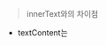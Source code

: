 > innerText와의 차이점

- textContent는 <script>와 <style> 요소를 포함한 모든 요소의 콘텐츠를 가져옵니다. 반면 innerText는 "사람이 읽을 수 있는" 요소만 처리합니다.
- textContent는 노드의 모든 요소를 반환합니다. 그에 비해 innerText는 스타일링을 고려하며, "숨겨진" 요소의 텍스트는 반환하지 않습니다.
- 또한, innerText의 CSS 고려로 인해, innerText 값을 읽으면 최신 계산값을 반영하기 위해 리플로우가 발생합니다. (리플로우 계산은 비싸므로 가능하면 피해야 합니다)
- Internet Explorer 기준, innerText를 수정하면 요소의 모든 자식 노드를 제거하고, 모든 자손 텍스트 노드를 영구히 파괴합니다. 이로 인해, 해당 텍스트 노드를 이후에 다른 노드는 물론 같은 노드에 삽입하는 것도 불가능합니다.

> innerHTML과의 차이점

- Element.innerHTML는 이름 그대로 HTML을 반환합니다. 간혹 innerHTML을 사용해 요소의 텍스트를 가져오거나 쓰는 경우가 있지만, HTML로 분석할 필요가 없다는 점에서 textContent의 성능이 더 좋습니다.
- 이에 더해, textContent는 XSS 공격 (en-US)의 위험이 없습니다.
